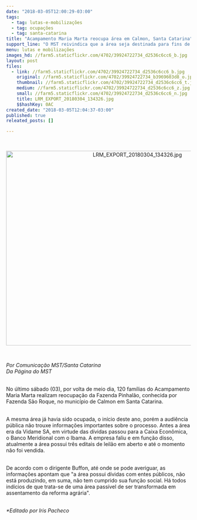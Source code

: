 ```yaml
---
date: "2018-03-05T12:00:29-03:00"
tags:
  - tag: lutas-e-mobilizações
  - tag: ocupações
  - tag: santa-catarina
title: "Acampamento Maria Marta reocupa área em Calmon, Santa Catarina"
support_line: "O MST reivindica que a área seja destinada para fins de Reforma Agrária assentando as 120 famílias acampadas. "
menu: lutas e mobilizações
images_hd: //farm5.staticflickr.com/4702/39924722734_d2536c6cc6_b.jpg
layout: post
files:
  - link: //farm5.staticflickr.com/4702/39924722734_d2536c6cc6_b.jpg
    original: //farm5.staticflickr.com/4702/39924722734_b3969603d8_o.jpg
    thumbnail: //farm5.staticflickr.com/4702/39924722734_d2536c6cc6_t.jpg
    medium: //farm5.staticflickr.com/4702/39924722734_d2536c6cc6_z.jpg
    small: //farm5.staticflickr.com/4702/39924722734_d2536c6cc6_n.jpg
    title: LRM_EXPORT_20180304_134326.jpg
    $$hashKey: 0AC
created_date: "2018-03-05T12:04:37-03:00"
published: true
releated_posts: []

---
```

<p>&nbsp;</p>

<p style="text-align:center"><img alt="LRM_EXPORT_20180304_134326.jpg" height="530" src="//farm5.staticflickr.com/4702/39924722734_d2536c6cc6_b.jpg" width="700" /></p>

<p>&nbsp;</p>

<p><em>Por Comunica&ccedil;&atilde;o MST/Santa Catarina<br />
Da P&aacute;gina do MST&nbsp;</em></p>

<p><br />
No &uacute;ltimo s&aacute;bado (03), por volta de meio dia, 120 fam&iacute;lias do Acampamento Maria Marta realizam reocupa&ccedil;&atilde;o da Fazenda Pinhal&atilde;o, conhecida por Fazenda S&atilde;o Roque, no munic&iacute;pio de Calmon em Santa Catarina.&nbsp;</p>

<p><br />
A mesma &aacute;rea j&aacute; havia sido ocupada, o in&iacute;cio deste ano, por&eacute;m a audi&ecirc;ncia p&uacute;blica n&atilde;o trouxe informa&ccedil;&otilde;es importantes sobre o processo. Antes a &aacute;rea era da Vidame SA, em virtude das d&iacute;vidas passou para a Caixa Econ&ocirc;mica, o Banco Meridional com o Ibama. A empresa faliu e em fun&ccedil;&atilde;o disso, atualmente a &aacute;rea possui tr&ecirc;s editais de leil&atilde;o em aberto e at&eacute; o momento n&atilde;o foi vendida.</p>

<p><br />
De acordo com o dirigente Buffon, at&eacute; onde se pode averiguar, as informa&ccedil;&otilde;es apontam que &quot;a &aacute;rea possui d&iacute;vidas com entes p&uacute;blicos, n&atilde;o est&aacute; produzindo, em suma, n&atilde;o tem cumprido sua fun&ccedil;&atilde;o social. H&aacute; todos ind&iacute;cios de que trata-se de uma &aacute;rea pass&iacute;vel de ser transformada em assentamento da reforma agr&aacute;ria&quot;.</p>

<p><br />
<em>*Editado por Iris Pacheco</em></p>
